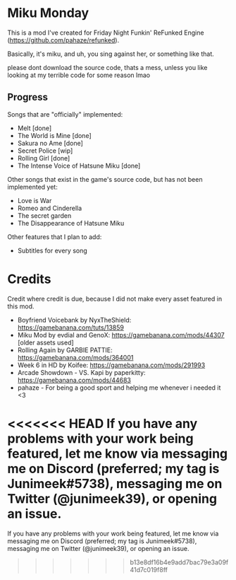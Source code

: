 # Miku Monday
This is a mod I've created for Friday Night Funkin' ReFunked Engine (https://github.com/pahaze/refunked).

Basically, it's miku, and uh, you sing against her, or something like that.

please dont download the source code, thats a mess, unless you like looking at my terrible code for some reason lmao

## Progress
Songs that are "officially" implemented:
- Melt [done]
- The World is Mine [done]
- Sakura no Ame [done]
- Secret Police [wip]
- Rolling Girl [done]
- The Intense Voice of Hatsune Miku [done]

Other songs that exist in the game's source code, but has not been implemented yet:
- Love is War
- Romeo and Cinderella
- The secret garden
- The Disappearance of Hatsune Miku

Other features that I plan to add:
- Subtitles for every song

# Credits
Credit where credit is due, because I did not make every asset featured in this mod.

- Boyfriend Voicebank by NyxTheShield: https://gamebanana.com/tuts/13859
- Miku Mod by evdial and GenoX: https://gamebanana.com/mods/44307 [older assets used]
- Rolling Again by GARBIE PATTIE: https://gamebanana.com/mods/364001
- Week 6 in HD by Koifee: https://gamebanana.com/mods/291993
- Arcade Showdown - VS. Kapi by paperkitty: https://gamebanana.com/mods/44683
- pahaze - For being a good sport and helping me whenever i needed it <3

<<<<<<< HEAD
If you have any problems with your work being featured, let me know via messaging me on Discord (preferred; my tag is Junimeek#5738), messaging me on Twitter (@junimeek39), or opening an issue.
=======
If you have any problems with your work being featured, let me know via messaging me on Discord (preferred; my tag is Junimeek#5738), messaging me on Twitter (@junimeek39), or opening an issue.
>>>>>>> b13e8df16b4e9add7bac79e3a09f41d7c019f8ff
